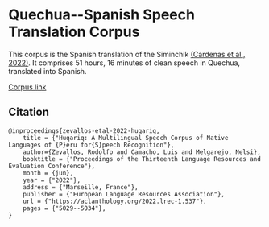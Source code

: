 # Quechua--Spanish Speech Translation Corpus

This corpus is the Spanish translation of the Siminchik [(Cardenas et al., 2022)]([https://arxiv.org/abs/2207.05498](http://lrec-conf.org/workshops/lrec2018/W14/pdf/book_of_proceedings.pdf#page=28)). It comprises 51 hours, 16 minutes of clean speech in Quechua, translated into Spanish.

[Corpus link](https://drive.google.com/file/d/1bGSX88Kc3jq09evXKPhtlaC5hqmqkdUJ/view?usp=sharing)

## Citation 

```
@inproceedings{zevallos-etal-2022-huqariq,
    title = {"Huqariq: A Multilingual Speech Corpus of Native Languages of {P}eru for{S}peech Recognition"},
    author={Zevallos, Rodolfo and Camacho, Luis and Melgarejo, Nelsi},
    booktitle = {"Proceedings of the Thirteenth Language Resources and Evaluation Conference"},
    month = {jun},
    year = {"2022"},
    address = {"Marseille, France"},
    publisher = {"European Language Resources Association"},
    url = {"https://aclanthology.org/2022.lrec-1.537"},
    pages = {"5029--5034"},
}

```
